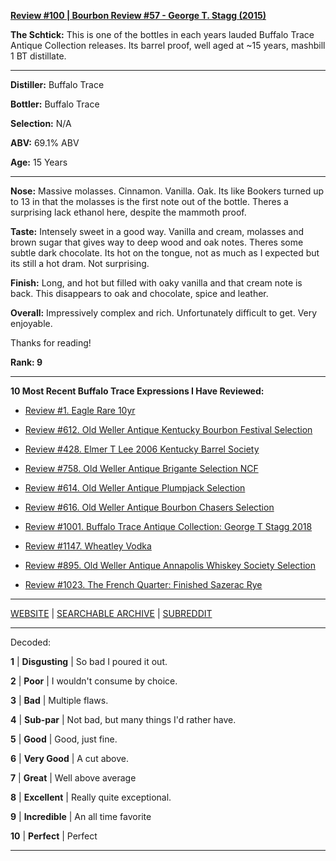 
[**Review #100 | Bourbon Review #57 - George T. Stagg (2015)**]( https://t8ke.review/review-100-george-t-stagg-2015/)

**The Schtick:** This is one of the bottles in each years lauded Buffalo Trace Antique Collection releases. Its barrel proof, well aged at ~15 years, mashbill 1 BT distillate. 

-----

**Distiller:** Buffalo Trace

**Bottler:** Buffalo Trace

**Selection:** N/A

**ABV:** 69.1% ABV

**Age:** 15 Years 

-----

**Nose:**  Massive molasses. Cinnamon. Vanilla. Oak. Its like Bookers turned up to 13 in that the molasses is the first note out of the bottle. Theres a surprising lack ethanol here, despite the mammoth proof.  

**Taste:** Intensely sweet in a good way. Vanilla and cream, molasses and brown sugar that gives way to deep wood and oak notes. Theres some subtle dark chocolate. Its hot on the tongue, not as much as I expected but its still a hot dram. Not surprising. 

**Finish:** Long, and hot but filled with oaky vanilla and that cream note is back. This disappears to oak and chocolate, spice and leather. 

**Overall:** Impressively complex and rich. Unfortunately difficult to get. Very enjoyable. 

Thanks for reading!

**Rank: 9**

----- 

**10 Most Recent Buffalo Trace Expressions I Have Reviewed:** 

- [Review #1. Eagle Rare 10yr]( https://t8ke.review) 

- [Review #612. Old Weller Antique Kentucky Bourbon Festival Selection]( https://t8ke.review/review-612-old-weller-antique-kentucky-bourbon-festival/) 

- [Review #428. Elmer T Lee 2006 Kentucky Barrel Society]( https://t8ke.review/review-428-elmer-t-lee-2006/) 

- [Review #758. Old Weller Antique Brigante Selection NCF]( https://t8ke.review/review-758-old-weller-antique-ncf-brigante-selection/) 

- [Review #614. Old Weller Antique Plumpjack Selection]( https://t8ke.review/review-614-old-weller-antique-plumpjack-ncf/) 

- [Review #616. Old Weller Antique Bourbon Chasers Selection]( https://t8ke.review/review-616-old-weller-antique-bourbon-chasers/) 

- [Review #1001. Buffalo Trace Antique Collection: George T Stagg 2018]( https://t8ke.review/review-1001-buffalo-trace-antique-collection-2018-george-t-stagg-2018/) 

- [Review #1147. Wheatley Vodka]( https://t8ke.review/review-1147-wheatley-vodka/) 

- [Review #895. Old Weller Antique Annapolis Whiskey Society Selection]( https://t8ke.review/review-895-old-weller-antique-ncf-annapolis-whisky-society-selection/) 

- [Review #1023. The French Quarter: Finished Sazerac Rye]( https://t8ke.review/review-1023-the-french-quarter-finished-sazerac-rye/) 

-----

[WEBSITE](https://t8ke.review) | [SEARCHABLE ARCHIVE](https://t8ke.review/review-archive/) | [SUBREDDIT](https://reddit.com/r/t8kereviews)

-----

Decoded:

**1** | **Disgusting** | So bad I poured it out.

**2** | **Poor** | I wouldn't consume by choice.

**3** | **Bad** | Multiple flaws.

**4** | **Sub-par** | Not bad, but many things I'd rather have.

**5** | **Good** | Good, just fine.

**6** | **Very Good** | A cut above.

**7** | **Great** | Well above average

**8** | **Excellent** | Really quite exceptional.

**9** | **Incredible** | An all time favorite

**10** | **Perfect** | Perfect

----

